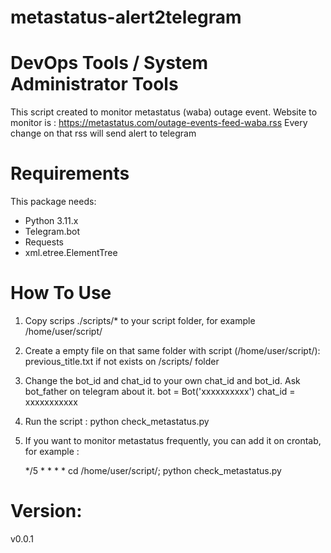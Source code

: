 # metastatus-alert2telegram
# DevOps Tools / System Administrator Tools

This script created to monitor metastatus (waba) outage event. Website to monitor is : https://metastatus.com/outage-events-feed-waba.rss
Every change on that rss will send alert to telegram


# Requirements
This package needs:
- Python 3.11.x
- Telegram.bot
- Requests
- xml.etree.ElementTree

# How To Use

1. Copy scrips ./scripts/* to your script folder, for example /home/user/script/
2. Create a empty file on that same folder with script (/home/user/script/): previous_title.txt if not exists on /scripts/ folder
3. Change the bot_id and chat_id to your own chat_id and bot_id. Ask bot_father on telegram about it.
   bot = Bot('xxxxxxxxxx')
   chat_id = xxxxxxxxxxx
6. Run the script :
   python check_metastatus.py
7. If you want to monitor metastatus frequently, you can add it on crontab, for example :

   */5 * * * * cd /home/user/script/; python check_metastatus.py


# Version:
v0.0.1
